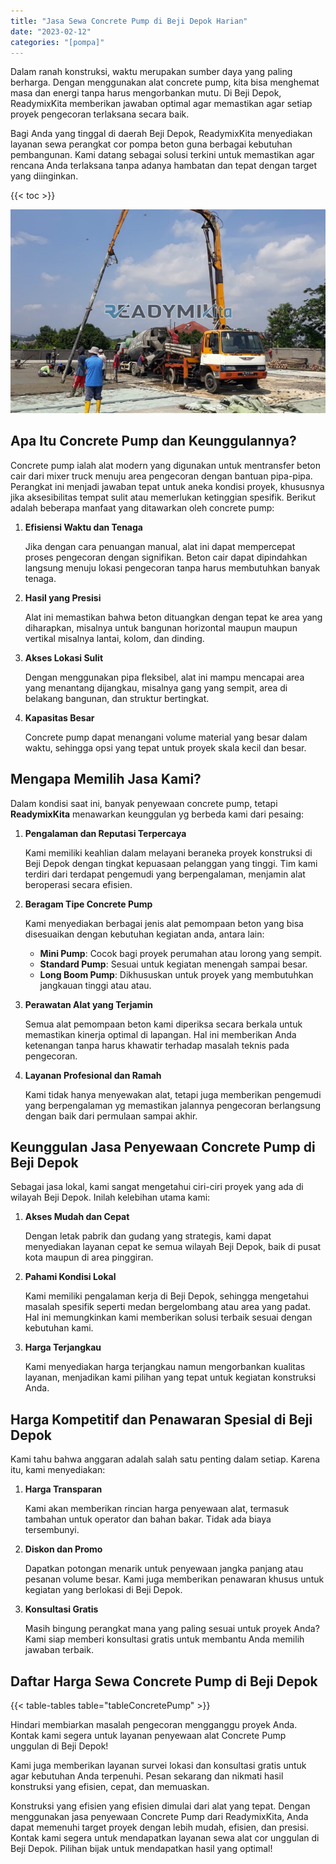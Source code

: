 ```yaml
---
title: "Jasa Sewa Concrete Pump di Beji Depok Harian"
date: "2023-02-12"
categories: "[pompa]"
---
```


Dalam ranah konstruksi, waktu merupakan sumber daya yang paling berharga. Dengan menggunakan alat concrete pump, kita bisa menghemat masa dan energi tanpa harus mengorbankan mutu. Di Beji Depok, ReadymixKita memberikan jawaban optimal agar memastikan agar setiap proyek pengecoran terlaksana secara baik.

Bagi Anda yang tinggal di daerah Beji Depok, ReadymixKita menyediakan layanan sewa perangkat cor pompa beton guna berbagai kebutuhan pembangunan. Kami datang sebagai solusi terkini untuk memastikan agar rencana Anda terlaksana tanpa adanya hambatan dan tepat dengan target yang diinginkan.

{{< toc >}}

![Jasa Sewa Concrete Pump di Beji Depok Harian](/images/pompa/sewa-pompa-10.jpg)

## Apa Itu Concrete Pump dan Keunggulannya?

Concrete pump ialah alat modern yang digunakan untuk mentransfer beton cair dari mixer truck menuju area pengecoran dengan bantuan pipa-pipa. Perangkat ini menjadi jawaban tepat untuk aneka kondisi proyek, khususnya jika aksesibilitas tempat sulit atau memerlukan ketinggian spesifik. Berikut adalah beberapa manfaat yang ditawarkan oleh concrete pump:

1. **Efisiensi Waktu dan Tenaga**

   Jika dengan cara penuangan manual, alat ini dapat mempercepat proses pengecoran dengan signifikan. Beton cair dapat dipindahkan langsung menuju lokasi pengecoran tanpa harus membutuhkan banyak tenaga.

2. **Hasil yang Presisi**

   Alat ini memastikan bahwa beton dituangkan dengan tepat ke area yang diharapkan, misalnya untuk bangunan horizontal maupun maupun vertikal misalnya lantai, kolom, dan dinding.

3. **Akses Lokasi Sulit**

   Dengan menggunakan pipa fleksibel, alat ini mampu mencapai area yang menantang dijangkau, misalnya gang yang sempit, area di belakang bangunan, dan struktur bertingkat.

4. **Kapasitas Besar**

   Concrete pump dapat menangani volume material yang besar dalam waktu, sehingga opsi yang tepat untuk proyek skala kecil dan besar.

## Mengapa Memilih Jasa Kami?

Dalam kondisi saat ini, banyak penyewaan concrete pump, tetapi **ReadymixKita** menawarkan keunggulan yg berbeda kami dari pesaing:

1. **Pengalaman dan Reputasi Terpercaya**

   Kami memiliki keahlian dalam melayani beraneka proyek konstruksi di Beji Depok dengan tingkat kepuasaan pelanggan yang tinggi. Tim kami terdiri dari terdapat pengemudi yang berpengalaman, menjamin alat beroperasi secara efisien.

2. **Beragam Tipe Concrete Pump**

   Kami menyediakan berbagai jenis alat pemompaan beton yang bisa disesuaikan dengan kebutuhan kegiatan anda, antara lain:
   - **Mini Pump**: Cocok bagi proyek perumahan atau lorong yang sempit.
   - **Standard Pump**: Sesuai untuk kegiatan menengah sampai besar.
   - **Long Boom Pump**: Dikhususkan untuk proyek yang membutuhkan jangkauan tinggi atau atau.

3. **Perawatan Alat yang Terjamin**

   Semua alat pemompaan beton kami diperiksa secara berkala untuk memastikan kinerja optimal di lapangan. Hal ini memberikan Anda ketenangan tanpa harus khawatir terhadap masalah teknis pada pengecoran.

4. **Layanan Profesional dan Ramah**

   Kami tidak hanya menyewakan alat, tetapi juga memberikan pengemudi yang berpengalaman yg memastikan jalannya pengecoran berlangsung dengan baik dari permulaan sampai akhir.

## Keunggulan Jasa Penyewaan Concrete Pump di Beji Depok

Sebagai jasa lokal, kami sangat mengetahui ciri-ciri proyek yang ada di wilayah Beji Depok. Inilah kelebihan utama kami:

1. **Akses Mudah dan Cepat**

   Dengan letak pabrik dan gudang yang strategis, kami dapat menyediakan layanan cepat ke semua wilayah Beji Depok, baik di pusat kota maupun di area pinggiran.

2. **Pahami Kondisi Lokal**

   Kami memiliki pengalaman kerja di Beji Depok, sehingga mengetahui masalah spesifik seperti medan bergelombang atau area yang padat. Hal ini memungkinkan kami memberikan solusi terbaik sesuai dengan kebutuhan kami.

3. **Harga Terjangkau**

   Kami menyediakan harga terjangkau namun mengorbankan kualitas layanan, menjadikan kami pilihan yang tepat untuk kegiatan konstruksi Anda.

## Harga Kompetitif dan Penawaran Spesial di Beji Depok

Kami tahu bahwa anggaran adalah salah satu penting dalam setiap. Karena itu, kami menyediakan:

1. **Harga Transparan**

   Kami akan memberikan rincian harga penyewaan alat, termasuk tambahan untuk operator dan bahan bakar. Tidak ada biaya tersembunyi.

2. **Diskon dan Promo**

   Dapatkan potongan menarik untuk penyewaan jangka panjang atau pesanan volume besar. Kami juga memberikan penawaran khusus untuk kegiatan yang berlokasi di Beji Depok.

3. **Konsultasi Gratis**

   Masih bingung perangkat mana yang paling sesuai untuk proyek Anda? Kami siap memberi konsultasi gratis untuk membantu Anda memilih jawaban terbaik.

## Daftar Harga Sewa Concrete Pump di Beji Depok

{{< table-tables table="tableConcretePump" >}}

Hindari membiarkan masalah pengecoran mengganggu proyek Anda. Kontak kami segera untuk layanan penyewaan alat Concrete Pump unggulan di Beji Depok!

Kami juga memberikan layanan survei lokasi dan konsultasi gratis untuk agar kebutuhan Anda terpenuhi. Pesan sekarang dan nikmati hasil konstruksi yang efisien, cepat, dan memuaskan.

Konstruksi yang efisien yang efisien dimulai dari alat yang tepat. Dengan menggunakan jasa penyewaan Concrete Pump dari ReadymixKita, Anda dapat memenuhi target proyek dengan lebih mudah, efisien, dan presisi. Kontak kami segera untuk mendapatkan layanan sewa alat cor unggulan di Beji Depok. Pilihan bijak untuk mendapatkan hasil yang optimal!